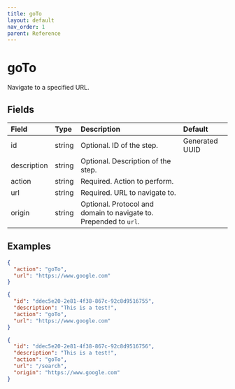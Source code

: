 ```yaml
---
title: goTo
layout: default
nav_order: 1
parent: Reference
---
```



# goTo




Navigate to a specified URL.

## Fields

Field | Type | Description | Default
:-- | :-- | :-- | :--
id | string |  Optional. ID of the step. | Generated UUID
description | string |  Optional. Description of the step. | 
action | string |  Required. Action to perform. | 
url | string |  Required. URL to navigate to. | 
origin | string |  Optional. Protocol and domain to navigate to. Prepended to `url`. | 

## Examples

```json
{
  "action": "goTo",
  "url": "https://www.google.com"
}
```

```json
{
  "id": "ddec5e20-2e81-4f38-867c-92c8d9516755",
  "description": "This is a test!",
  "action": "goTo",
  "url": "https://www.google.com"
}
```

```json
{
  "id": "ddec5e20-2e81-4f38-867c-92c8d9516756",
  "description": "This is a test!",
  "action": "goTo",
  "url": "/search",
  "origin": "https://www.google.com"
}
```
